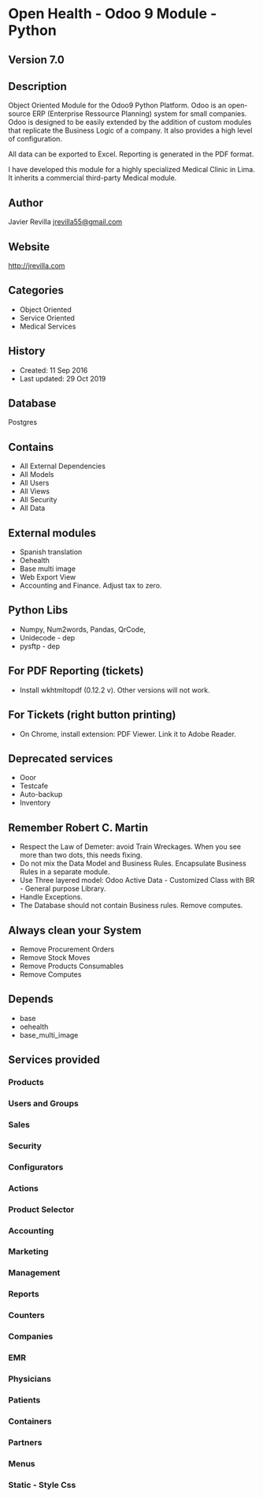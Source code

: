 # Open Health - Odoo 9 Module - Python 

## Version 7.0

## Description
Object Oriented Module for the Odoo9 Python Platform. 
Odoo is an open-source ERP (Enterprise Ressource Planning) system for small companies. 
Odoo is designed to be easily extended by the addition of custom modules that replicate the Business Logic of a company. 
It also provides a high level of configuration. 

All data can be exported to Excel. 
Reporting is generated in the PDF format.

I have developed this module for a highly specialized Medical Clinic in Lima. 
It inherits a commercial third-party Medical module.


## Author
Javier Revilla 
jrevilla55@gmail.com

## Website
http://jrevilla.com

## Categories
- Object Oriented
- Service Oriented
- Medical Services


## History
- Created: 11 Sep 2016
- Last updated: 29 Oct 2019

## Database
Postgres

## Contains
- All External Dependencies
- All Models
- All Users
- All Views
- All Security
- All Data


## External modules
- Spanish translation
- Oehealth
- Base multi image
- Web Export View 
- Accounting and Finance. Adjust tax to zero.


## Python Libs
- Numpy, Num2words, Pandas, QrCode, 
- Unidecode - dep
- pysftp - dep


## For PDF Reporting (tickets)
- Install wkhtmltopdf (0.12.2 v). Other versions will not work.


## For Tickets (right button printing)
- On Chrome, install extension: PDF Viewer. Link it to Adobe Reader. 


## Deprecated services
- Ooor
- Testcafe
- Auto-backup
- Inventory


## Remember Robert C. Martin
- Respect the Law of Demeter: avoid Train Wreckages. When you see more than two dots, this needs fixing.
- Do not mix the Data Model and Business Rules. Encapsulate Business Rules in a separate module. 
- Use Three layered model: Odoo Active Data - Customized Class with BR - General purpose Library.
- Handle Exceptions.
- The Database should not contain Business rules. Remove computes.


## Always clean your System
- Remove Procurement Orders
- Remove Stock Moves
- Remove Products Consumables
- Remove Computes


## Depends
- base
- oehealth
- base_multi_image





## Services provided

### Products 

### Users and Groups

### Sales

### Security 

### Configurators

### Actions 

### Product Selector

### Accounting 

### Marketing 

### Management 

### Reports

### Counters 

### Companies 

### EMR

### Physicians 

### Patients 

### Containers 

### Partners

### Menus 

### Static - Style Css 
